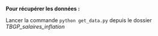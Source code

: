 **Pour récupérer les données :**

Lancer la commande `python get_data.py` depuis le dossier *TBGP_salaires_inflation*
